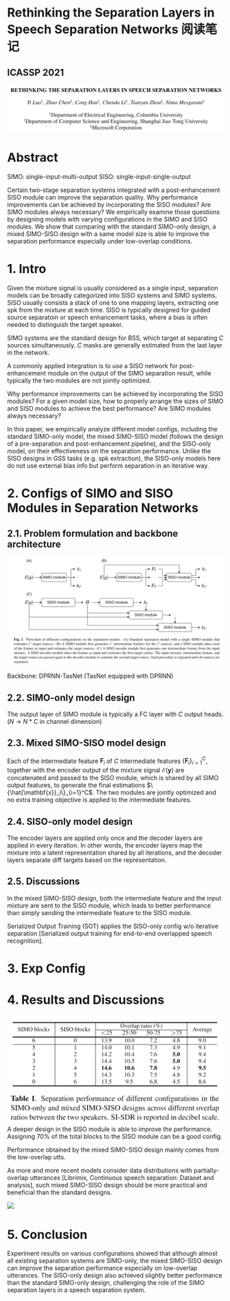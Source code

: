 # Rethinking the Separation Layers in Speech Separation Networks 阅读笔记
## ICASSP 2021
![](https://raw.githubusercontent.com/FYJNEVERFOLLOWS/Picture-Bed/main/202212/20221202145327.png)
# Abstract

SIMO: single-input-multi-output
SISO: single-input-single-output

Certain two-stage separation systems integrated with a post-enhancement SISO module can improve the separation quality. Why performance improvements can be achieved by incorporating the SISO modules? Are SIMO modules always necessary? We empirically examine those questions by designing models with varying configurations in the SIMO and SISO modules. We show that comparing with the standard SIMO-only design, a mixed SIMO-SISO design with a same model size is able to improve the separation performance especially under low-overlap conditions.

# 1. Intro
Given the mixture signal is usually considered as a single input, separation models can be broadly categorized into SISO systems and SIMO systems. SISO usually consists a stack of one to one mapping layers, extracting one spk from the mixture at each time. SISO is typically designed for guided source separatoin or speech enhancement tasks, where a bias is often needed to distinguish the target speaker.

SIMO systems are the standard design for BSS, which target at separating $C$ sources simultaneously. $C$ masks are generally estimated from the last layer in the network.

A commonly applied integration is to use a SISO network for post-enhancement module on the output of the SIMO separation result, while typically the two modules are not jointly optimized.

Why performance improvements can be achieved by incorporating the SISO modules? For a given model size, how to properly arrange the sizes of SIMO and SISO modules to achieve the best performance? Are SIMO modules always necessary?

In this paper, we empirically analyze different model configs, including the standard SIMO-only model, the mixed SIMO-SISO model (follows the design of a pre-separation and post-enhancement pipeline), and the SISO-only model, on their effectiveness on the separation performance. Unlike the SISO designs in GSS tasks (e.g. spk extraction), the SISO-only models here do not use external bias info but perform separation in an iterative way.

# 2. Configs of SIMO and SISO Modules in Separation Networks
## 2.1. Problem formulation and backbone architecture
![](https://raw.githubusercontent.com/FYJNEVERFOLLOWS/Picture-Bed/main/202212/20221202215503.png)

Backbone: DPRNN-TasNet (TasNet equipped with DPRNN)

## 2.2. SIMO-only model design
The output layer of SIMO module is typically a FC layer with $C$ output heads. ($N$ -> $N * C$ in channel dimension)

## 2.3. Mixed SIMO-SISO model design
Each of the intermediate feature $\mathbf{F}_i$ of $C$ intermediate features $\{\mathbf{F}_i\}_{i=1}^C$, together with the encoder output of the mixture signal $\mathcal{E}(\mathbf{y})$ are concatenated and passed to the SISO module, which is shared by all SIMO output features, to generate the final estimations $\{\hat{\mathbf{x}}_i\}_{i=1}^C$. The two modules are jointly optimized and no extra training objective is applied to the intermediate features.

## 2.4. SISO-only model design
The encoder layers are applied only once and the decoder layers are applied in every iteration. In other words, the encoder layers map the mixture into a latent representation shared by all iterations, and the decoder layers separate diff targets based on the representation.

## 2.5. Discussions
In the mixed SIMO-SISO design, both the intermediate feature and the input mixture are sent to the SISO module, which leads to better performance than simply sending the intermediate feature to the SISO module.

Serialized Output Training (SOT) applies the SISO-only config w/o iterative separation [Serialized output training for end-to-end overlapped speech recognition].

# 3. Exp Config

# 4. Results and Discussions
![](https://raw.githubusercontent.com/FYJNEVERFOLLOWS/Picture-Bed/main/202212/20221203000304.png)
A deeper design in the SISO module is able to improve the performance. Assigning 70% of the total blocks to the SISO module can be a good config.

Performance obtained by the mixed SIMO-SISO design mainly comes from the low-overlap utts.

As more and more recent models consider data distributions with partially-overlap utterances [Librimix, Continuous speech separation: Dataset and analysis], such mixed SIMO-SISO design should be more practical and beneficial than the standard designs.

![](https://tva1.sinaimg.cn/large/008vxvgGgy1h8rxbzzgs9j30vw0dm76k.jpg)


# 5. Conclusion
Experiment results on various configurations showed that although almost all existing separation systems are SIMO-only, the mixed SIMO-SISO design can improve the separation performance especially on low-overlap utterances. The SISO-only design also achieved slightly better performance than the standard SIMO-only design, challenging the role of the SIMO separation layers in a speech separation system.
